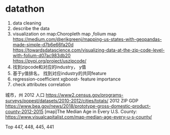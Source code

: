 # datathon
1. data cleaning
2. describe the data
3. visualization on map:Choropleth map ,folium map  
   https://medium.com/@erikgreenj/mapping-us-states-with-geopandas-made-simple-d7b6e66fa20d  
   https://towardsdatascience.com/visualizing-data-at-the-zip-code-level-with-folium-d07ac983db20  
   https://pypi.org/project/uszipcode/  
4. 找到zipcode和对应的industry， y值
5. 基于y值排名， 找到对应industry的共同feature
6. regression-coefficient
   xgboost- feature importance
7. check attributes correlation


城市，州 2012 人口 https://www2.census.gov/programs-surveys/popest/datasets/2010-2012/cities/totals/
2012 ZIP GDP https://www.bea.gov/news/2018/prototype-gross-domestic-product-county-2012-2015
[map]The Median Age in Every U.S. County: https://www.visualcapitalist.com/map-median-age-every-u-s-county/

Top 
447, 448, 445, 441
